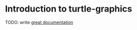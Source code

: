 # Introduction to turtle-graphics

TODO: write [great documentation](http://jacobian.org/writing/what-to-write/)
